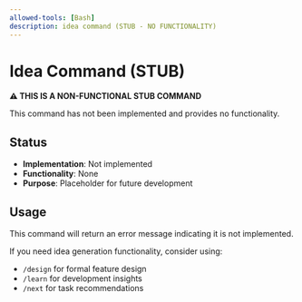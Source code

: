 ```yaml
---
allowed-tools: [Bash]
description: idea command (STUB - NO FUNCTIONALITY)
---
```


# Idea Command (STUB)

**⚠️ THIS IS A NON-FUNCTIONAL STUB COMMAND**

This command has not been implemented and provides no functionality.

## Status
- **Implementation**: Not implemented
- **Functionality**: None
- **Purpose**: Placeholder for future development

## Usage
This command will return an error message indicating it is not implemented.

If you need idea generation functionality, consider using:
- `/design` for formal feature design
- `/learn` for development insights
- `/next` for task recommendations
